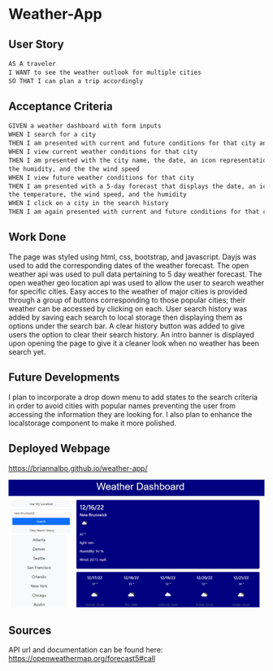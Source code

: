 # Weather-App

## User Story

```md
AS A traveler
I WANT to see the weather outlook for multiple cities
SO THAT I can plan a trip accordingly
```

## Acceptance Criteria

```md
GIVEN a weather dashboard with form inputs
WHEN I search for a city
THEN I am presented with current and future conditions for that city and that city is added to the search history
WHEN I view current weather conditions for that city
THEN I am presented with the city name, the date, an icon representation of weather conditions,the temperature,
the humidity, and the the wind speed
WHEN I view future weather conditions for that city
THEN I am presented with a 5-day forecast that displays the date, an icon representation of weather conditions,
the temperature, the wind speed, and the humidity
WHEN I click on a city in the search history
THEN I am again presented with current and future conditions for that city
```
## Work Done
The page was styled using html, css, bootstrap, and javascript.
Dayjs was used to add the corresponding dates of the weather forecast.
The open weather api was used to pull data pertaining to 5 day weather forecast.
The open weather geo location api was used to allow the user to search weather for specific cities.
Easy acces to the weather of major cities is provided through a group of buttons corresponding to 
those popular cities; their weather can be accessed by clicking on each.
User search history was added by saving each search to local storage then displaying them as options 
under the search bar.
A clear history button was added to give users the option to clear their search history.
An intro banner is displayed upon opening the page to give it a cleaner look when no weather has been search yet.

## Future Developments

I plan to incorporate a drop down menu to add states to the search criteria in order to avoid
cities with popular names preventing the user from accessing the information they are looking for.
I also plan to enhance the localstorage component to make it more polished.


## Deployed Webpage
https://briannalbo.github.io/weather-app/

![screenshot.png](https://github.com/briannalbo/weather-app/blob/main/images/screenshot.png)

## Sources
API url and documentation can be found here: https://openweathermap.org/forecast5#call


